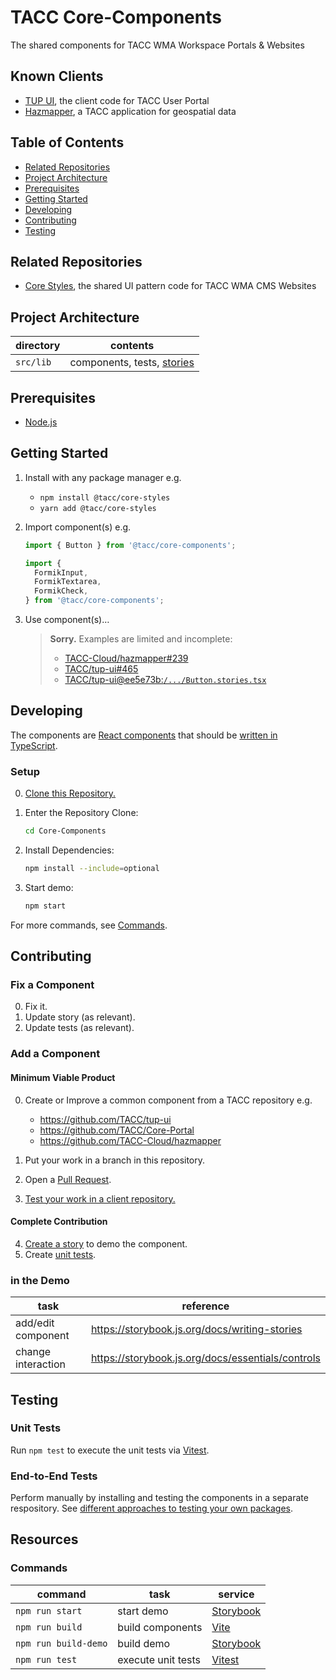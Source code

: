# TACC Core-Components

The shared components for TACC WMA Workspace Portals & Websites

## Known Clients

- [TUP UI], the client code for TACC User Portal
- [Hazmapper], a TACC application for geospatial data

[tup ui]: https://github.com/TACC/tup-ui
[hazmapper]: https://github.com/TACC-Cloud/hazmapper

## Table of Contents

- [Related Repositories](#related-repositories)
- [Project Architecture](#project-architecture)
- [Prerequisites](#prerequisites)
- [Getting Started](#getting-started)
- [Developing](#developing)
- [Contributing](#contributing)
- [Testing](#testing)

## Related Repositories

- [Core Styles], the shared UI pattern code for TACC WMA CMS Websites

## Project Architecture

| directory | contents                     |
| --------- | ---------------------------- |
| `src/lib` | components, tests, [stories] |

## Prerequisites

- [Node.js]

## Getting Started

1. Install with any package manager e.g.

   - `npm install @tacc/core-styles`
   - `yarn add @tacc/core-styles`

2. Import component(s) e.g.

   ```ts
   import { Button } from '@tacc/core-components';
   ```

   ```ts
   import {
     FormikInput,
     FormikTextarea,
     FormikCheck,
   } from '@tacc/core-components';
   ```

3. Use component(s)…

   > **Sorry.** Examples are limited and incomplete:
   >
   > - [TACC-Cloud/hazmapper#239](https://github.com/TACC-Cloud/hazmapper/pull/239/files)
   > - [TACC/tup-ui#465](https://github.com/TACC/tup-ui/pull/465/files)
   > - [TACC/tup-ui@ee5e73b:`/.../Button.stories.tsx`](https://github.com/TACC/tup-ui/blob/ee5e73b/libs/core-components/src/lib/Button/Button.stories.tsx#L26-L37)

## Developing

The components are [React components](https://react.dev/learn) that should be [written in TypeScript](https://react.dev/learn/typescript#typescript-with-react-components).

### Setup

0. [Clone this Repository.](https://docs.github.com/en/repositories/creating-and-managing-repositories/cloning-a-repository)
1. Enter the Repository Clone:

   ```sh
   cd Core-Components
   ```

2. Install Dependencies:

   ```sh
   npm install --include=optional
   ```

3. Start demo:

   ```sh
   npm start
   ```

For more commands, see [Commands](#commands).

## Contributing

### Fix a Component

0. Fix it.
1. Update story (as relevant).
2. Update tests (as relevant).

### Add a Component

#### Minimum Viable Product

0. Create or Improve a common component from a TACC repository e.g.

   - https://github.com/TACC/tup-ui
   - https://github.com/TACC/Core-Portal
   - https://github.com/TACC-Cloud/hazmapper

1. Put your work in a branch in this repository.
2. Open a [Pull Request](https://github.com/TACC/tup-ui/pulls).
3. [Test your work in a client repository.](#end-to-end-tests)

#### Complete Contribution

4. [Create a story](https://storybook.js.org/docs/writing-stories) to demo the component.
5. Create [unit tests](#unit-tests).

### in the Demo

| task               | reference                                         |
| ------------------ | ------------------------------------------------- |
| add/edit component | https://storybook.js.org/docs/writing-stories     |
| change interaction | https://storybook.js.org/docs/essentials/controls |

## Testing

### Unit Tests

Run `npm test` to execute the unit tests via [Vitest](https://vitest.dev/).

### End-to-End Tests

Perform manually by installing and testing the components in a separate respository. See [different approaches to testing your own packages](https://dev.to/one-beyond/different-approaches-to-testing-your-own-packages-1kdg).

## Resources

### Commands

| command | task | service |
| - | - | - |
| `npm run start` | start demo | [Storybook](https://storybook.js.org/) |
| `npm run build` | build components | [Vite](https://vitejs.dev/) |
| `npm run build-demo` | build demo | [Storybook](https://storybook.js.org/) |
| `npm run test` | execute unit tests | [Vitest](https://vitest.dev/) |

<!-- Link Aliases -->

[core styles]: https://github.com/TACC/Core-Styles
[node.js]: https://nodejs.org/
[stories]: https://storybook.js.org/docs/get-started/whats-a-story
